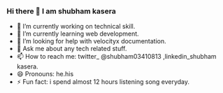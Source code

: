 ### Hi there 👋 I am shubham kasera

- 🔭 I’m currently working on technical skill.
- 🌱 I’m currently learning  web development.
- 🤔 I’m looking for help with velocityx documentation.
- 💬 Ask me about any tech related stuff.
- 📫 How to reach me: twitter_ @shubham03410813 ,linkedin_shubham kasera.
- 😄 Pronouns: he.his
- ⚡ Fun fact: i spend almost 12 hours listening song everyday.

